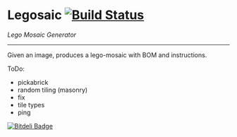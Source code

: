 Legosaic [![Build Status](https://travis-ci.org/wfalkwallace/lego-mosaic.svg?branch=master)](https://travis-ci.org/wfalkwallace/lego-mosaic)
========
*Lego Mosaic Generator*

---


Given an image, produces a lego-mosaic with BOM and instructions.

ToDo:
- pickabrick
- random tiling (masonry)
- fix
- tile types
- ping


[![Bitdeli Badge](https://d2weczhvl823v0.cloudfront.net/wfalkwallace/lego-mosaic/trend.png)](https://bitdeli.com/free "Bitdeli Badge")

